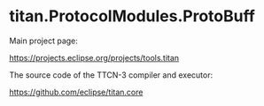 # titan.ProtocolModules.ProtoBuff

Main project page:

https://projects.eclipse.org/projects/tools.titan

The source code of the TTCN-3 compiler and executor:

https://github.com/eclipse/titan.core
